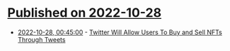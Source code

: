 # [Published on 2022-10-28](index.md)

* [2022-10-28, 00:45:00](https://tech.slashdot.org/story/22/10/27/2146257/twitter-will-allow-users-to-buy-and-sell-nfts-through-tweets?utm_source=rss1.0mainlinkanon&utm_medium=feed) - [Twitter Will Allow Users To Buy and Sell NFTs Through Tweets](https://tech.slashdot.org/story/22/10/27/2146257/twitter-will-allow-users-to-buy-and-sell-nfts-through-tweets?utm_source=rss1.0mainlinkanon&utm_medium=feed)
